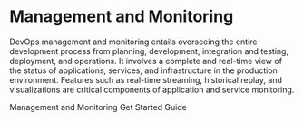 # Management and Monitoring

DevOps management and monitoring entails overseeing the entire development process from planning, development, integration and testing, deployment, and operations. It involves a complete and real-time view of the status of applications, services, and infrastructure in the production environment. Features such as real-time streaming, historical replay, and visualizations are critical components of application and service monitoring.

<BadgeLink badgeText='Get Started Guide' colorScheme='blue' href='https://www.atlassian.com/devops/devops-tools/devops-monitoring'>Management and Monitoring Get Started Guide</BadgeLink>
